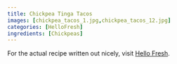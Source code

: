 ```yaml
---
title: Chickpea Tinga Tacos
images: [chickpea_tacos_1.jpg,chickpea_tacos_12.jpg]
categories: [HelloFresh]
ingredients: [Chickpeas]
---
```


For the actual recipe written out nicely, visit [Hello Fresh](https://www.hellofresh.com/recipes/chickpea-tinga-tacos-5b4f786cae08b52ae4034ae2).
